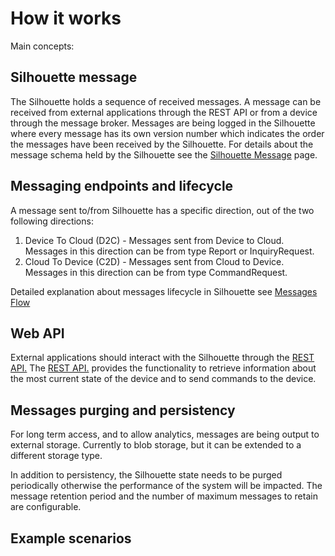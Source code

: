# How it works


Main concepts:

## Silhouette message

The Silhouette holds a sequence of received messages. A message can be received from external applications through the REST API or from a device through the message broker. 
Messages are being logged in the Silhouette where every message has its own version number which indicates the order the messages have been received by the Silhouette.
For details about the message schema held by the Silhouette see the [Silhouette Message](silhouettemessage.md) page.

## Messaging endpoints and lifecycle

A message sent to/from Silhouette has a specific direction, out of the two following directions:

1. Device To Cloud (D2C) - Messages sent from Device to Cloud. Messages in this direction can be from type Report or InquiryRequest.
2. Cloud To Device (C2D) - Messages sent from Cloud to Device. Messages in this direction can be from type CommandRequest.

Detailed explanation about messages lifecycle in Silhouette see [Messages Flow](messagesflow.md)


## Web API 

External applications should interact with the Silhouette through the [REST API.](RESTAPI.md)
The [REST API.](RESTAPI.md) provides the functionality to retrieve information about the most current state of the device and to send commands to the device.


## Messages purging and persistency 


For long term access, and to allow analytics, messages are being output to external storage. Currently to blob storage, but it can be extended to a different storage type.

In addition to persistency, the Silhouette state needs to be purged periodically otherwise the performance of the system will be impacted. The message retention period and the number of maximum messages to retain are configurable.




## Example scenarios

